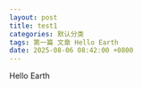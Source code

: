 ```yaml
---
layout: post
title: test1
categories: 默认分类
tags: 第一篇 文章 Hello Earth
date: 2025-08-06 08:42:00 +0800
---
```


Hello Earth
